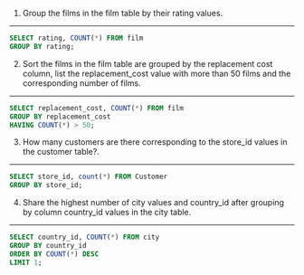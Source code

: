 1. Group the films in the film table by their rating values.

---

```sql
SELECT rating, COUNT(*) FROM film
GROUP BY rating;
```

2. Sort the films in the film table are grouped by the replacement cost column, list the replacement_cost value with more than 50 films and the corresponding number of films.

---

```sql
SELECT replacement_cost, COUNT(*) FROM film
GROUP BY replacement_cost
HAVING COUNT(*) > 50;
```

3. How many customers are there corresponding to the store_id values in the customer table?.

---

```sql
SELECT store_id, count(*) FROM Customer
GROUP BY store_id;
```

4. Share the highest number of city values and country_id after grouping by column country_id values in the city table.

---

```sql
SELECT country_id, COUNT(*) FROM city
GROUP BY country_id
ORDER BY COUNT(*) DESC
LIMIT 1;
```
